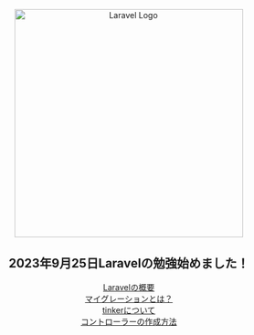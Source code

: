 <div align="center">
  <p><a href="https://laravel.com" target="_blank"><img src="https://raw.githubusercontent.com/laravel/art/master/logo-lockup/5%20SVG/2%20CMYK/1%20Full%20Color/laravel-logolockup-cmyk-red.svg" width="400" alt="Laravel Logo"></a></p>

  <h2>2023年9月25日Laravelの勉強始めました！</h2>
  
  <a href="https://github.com/JOHYEONJUN39/Laravel_Study/blob/master/StudyWiki/%E6%A6%82%E8%A6%81.md">Laravelの概要</a>  
  <a href="https://github.com/JOHYEONJUN39/Laravel_Study/blob/master/StudyWiki/%E3%83%9E%E3%82%A4%E3%82%B0%E3%83%AC%E3%83%BC%E3%82%B7%E3%83%A7%E3%83%B3.md">マイグレーションとは？</a>  
  <a href="https://github.com/JOHYEONJUN39/Laravel_Study/blob/master/StudyWiki/tinker.md">tinkerについて</a>  
  <a href="https://github.com/JOHYEONJUN39/Laravel_Study/blob/master/StudyWiki/%E3%82%B3%E3%83%B3%E3%83%88%E3%83%AD%E3%83%BC%E3%83%A9%E3%83%BC.md">コントローラーの作成方法</a>  
  
</div>
